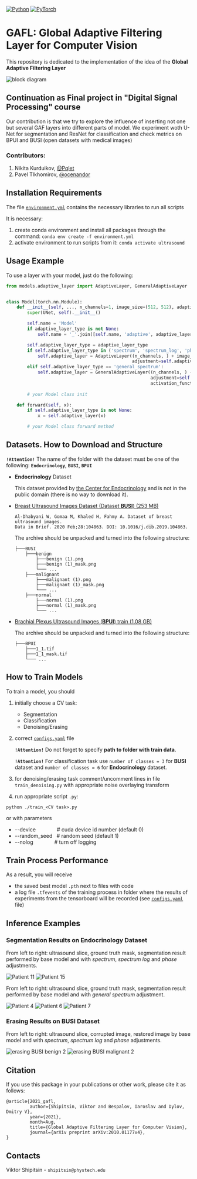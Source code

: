 [![Python](https://img.shields.io/badge/python-3.8.3-blue.svg)](https://python.org)
[![PyTorch](https://img.shields.io/badge/pytorch-1.8.1-red.svg)](https://pytorch.org/)

# GAFL: Global Adaptive Filtering Layer for Computer Vision

This repository is dedicated to the implementation of the idea of the **Global Adaptive Filtering Layer**

![block diagram](inference/flowchart.png)

## Continuation as Final project in "Digital Signal Processing" course

Our contribution is that we try to explore the influence of inserting not one but several GAF layers into different parts of model. We experiment woth U-Net for segmentation and ResNet for classification and check metrics on BPUI and BUSI (open datasets with medical images)

### Contributors:

1. Nikita Kurduikov, [@Pqlet](https://github.com/Pqlet)
2. Pavel TIkhomirov, [@ocenandor](https://github.com/ocenandor)


## Installation Requirements

The file [`environment.yml`](environment.yml) contains the necessary libraries to run all scripts

It is necessary:

1. create conda environment and install all packages through the command: `conda env create -f environment.yml`
2. activate environment to run scripts from it: `conda activate ultrasound`

## Usage Example

To use a layer with your model, just do the following:

```python
from models.adaptive_layer import AdaptiveLayer, GeneralAdaptiveLayer


class Model(torch.nn.Module):
    def __init__(self, ..., n_channels=1, image_size=(512, 512), adaptive_layer_type=None):
        super(UNet, self).__init__()

        self.name = 'Model'
        if adaptive_layer_type is not None:
            self.name = '_'.join([self.name, 'adaptive', adaptive_layer_type])

        self.adaptive_layer_type = adaptive_layer_type
        if self.adaptive_layer_type in ('spectrum', 'spectrum_log', 'phase'):
            self.adaptive_layer = AdaptiveLayer((n_channels, ) + image_size,
                                                adjustment=self.adaptive_layer_type)
        elif self.adaptive_layer_type == 'general_spectrum':
            self.adaptive_layer = GeneralAdaptiveLayer((n_channels, ) + image_size,
                                                       adjustment=self.adaptive_layer_type,
                                                       activation_function_name='relu')
        
        # your Model class init

    def forward(self, x):
        if self.adaptive_layer_type is not None:
            x = self.adaptive_layer(x)

        # your Model class forward method
```

## Datasets. How to Download and Structure

**`!Attention!`** The name of the folder with the dataset must be one of the following: **`Endocrinology`**, **`BUSI`**, **`BPUI`**

* **Endocrinology** Dataset
  
  This dataset provided by [the Center for Endocrinology](https://www.endocrincentr.ru/) and is not in the public domain (there is no way to download it).

* [Breast Ultrasound Images Dataset (Dataset **BUSI**) (253 MB)](https://scholar.cu.edu.eg/?q=afahmy/pages/dataset)

  ```
  Al-Dhabyani W, Gomaa M, Khaled H, Fahmy A. Dataset of breast ultrasound images.
  Data in Brief. 2020 Feb;28:104863. DOI: 10.1016/j.dib.2019.104863.
  ```
  
  The archive should be unpacked and turned into the following structure:

  ```
  ├───BUSI
      ├───benign
          ├───benign (1).png
          ├───benign (1)_mask.png
          └─── ...
      ├───malignant
          ├───malignant (1).png
          ├───malignant (1)_mask.png
          └─── ...
      ├───normal
          ├───normal (1).png
          ├───normal (1)_mask.png
          └─── ...
  ```

* [Brachial Plexus Ultrasound Images (**BPUI**) train (1.08 GB)](https://www.kaggle.com/c/ultrasound-nerve-segmentation/data)

  The archive should be unpacked and turned into the following structure:

    ```
    ├───BPUI
        ├───1_1.tif
        ├───1_1_mask.tif
        └─── ...
    ```

## How to Train Models

To train a model, you should 

1. initially choose a CV task:
    * Segmentation
    * Classification
    * Denoising/Erasing

2. correct [`configs.yaml`](configs.yaml) file

   **`!Attention!`** Do not forget to specify **path to folder with train data**.
   
   **`!Attention!`** For classification task use `number of classes = 3` for **BUSI** dataset and `number of classes = 6` for **Endocrinology** dataset.

3. for denoising/erasing task comment/uncomment lines in file `train_denoising.py` with appropriate noise overlaying transform

4. run appropriate script `.py`:

```
python ./train_<CV task>.py
```

or with parameters
  * --device &emsp; &emsp; &emsp; # cuda device id number (default 0)
  * --random_seed &nbsp; # random seed (default 1)
  * --nolog &emsp; &emsp; &emsp; # turn off logging

## Train Process Performance

As a result, you will receive 

* the saved best model `.pth` next to files with code
* a log file `.tfevents` of the training process in folder where the results of experiments from the tensorboard will be recorded (see [`configs.yaml`](configs.yaml) file)

## Inference Examples

### Segmentation Results on **Endocrinology** Dataset

From left to right: ultrasound slice, ground truth mask, segmentation result performed by base model and with _spectrum_, _spectrum log_ and _phase_ adjustments.

![Patient 11](inference/segmentation_endocrinology_11.gif)
![Patient 15](inference/segmentation_endocrinology_15.gif)

From left to right: ultrasound slice, ground truth mask, segmentation result performed by base model and with _general spectrum_ adjustment.

![Patient 4](inference/segmentation_general_endocrinology_4.gif)
![Patient 6](inference/segmentation_general_endocrinology_6.gif)
![Patient 7](inference/segmentation_general_endocrinology_7.gif)

### Erasing Results on **BUSI** Dataset

From left to right: ultrasound slice, corrupted image, restored image by base model and with _spectrum_, _spectrum log_ and _phase_ adjustments.

![erasing BUSI benign 2](inference/erasing_BUSI_benign_2.png)
![erasing BUSI malignant 2](inference/erasing_BUSI_malignant_2.png)

## Citation

If you use this package in your publications or other work, please cite it as follows:

```
@article{2021_gafl,
         author={Shipitsin, Viktor and Bespalov, Iaroslav and Dylov, Dmitry V},
         year={2021},
         month=Aug,
         title={Global Adaptive Filtering Layer for Computer Vision},
         journal={arXiv preprint arXiv:2010.01177v4},
}
```

## Contacts

Viktor Shipitsin - `shipitsin@phystech.edu`
